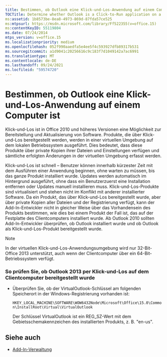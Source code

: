 ```yaml
---
title: Bestimmen, ob Outlook eine Klick-und-Los-Anwendung auf einem Computer ist
TOCTitle: Determine whether Outlook is a Click-to-Run application on a computer
ms:assetid: 1b8573be-8ea8-4973-869d-87fda57ce525
ms:mtpsurl: https://msdn.microsoft.com/library/Ff522355(v=office.15)
ms:contentKeyID: 55119804
ms.date: 07/24/2014
mtps_version: v=office.15
ms.localizationpriority: medium
ms.openlocfilehash: 052f990aaedfa5e4ee5f4c593927dfb89317b531
ms.sourcegitcommit: a1d9041c20256616c9c183f7d1049142a7ac6991
ms.translationtype: MT
ms.contentlocale: de-DE
ms.lasthandoff: 09/24/2021
ms.locfileid: "59574720"
---
```

# <a name="determine-whether-outlook-is-a-click-to-run-application-on-a-computer"></a>Bestimmen, ob Outlook eine Klick-und-Los-Anwendung auf einem Computer ist

Klick-und-Los ist in Office 2010 und höheres Versionen eine Möglichkeit zur Bereitstellung und Aktualisierung von Software. Produkte, die über Klick-und-Los bereitgestellt werden, werden in einer virtuellen Umgebung auf dem lokalen Betriebssystem ausgeführt. Dies bedeutet, dass diese Produkte über private Kopien ihrer Dateien und Einstellungen verfügen und sämtliche erfolgten Änderungen in der virtuellen Umgebung erfasst werden.

Klick-und-Los ist schnell – Benutzer können innerhalb kürzester Zeit mit dem Ausführen einer Anwendung beginnen, ohne warten zu müssen, bis das ganze Produkt installiert wurde. Updates werden automatisch im Hintergrund ausgeführt, ohne dass ein Benutzerzuerst eine Installation entfernen oder Updates manuell installieren muss. Klick-und-Los-Produkte sind virtualisiert und stehen nicht im Konflikt mit anderer installierter Software. Da ein Produkt, das über Klick-und-Los bereitgestellt wurde, aber über private Kopien aller Dateien und der Registrierung verfügt, kann der Add-In-Entwickler nicht in gleicher Weise über das Vorhandensein des Produkts bestimmen, wie dies bei einem Produkt der Fall ist, das auf der Festplatte des Clientcomputers installiert wurde. Ab Outlook 2010 sollten Add-In-Entwickler überprüfen, ob Outlook installiert wurde und ob Outlook als Klick-und-Los-Produkt bereitgestellt wurde.


> [!NOTE]
> In der virtuellen Klick-und-Los-Anwendungsumgebung wird nur 32-Bit-Office 2013 unterstützt, auch wenn der Clientcomputer über ein 64-Bit-Betriebssystem verfügt.



### <a name="to-check-whether-outlook-2013-was-delivered-by-click-to-run-on-a-client-computer"></a>So prüfen Sie, ob Outlook 2013 per Klick-und-Los auf dem Clientcomputer bereitgestellt wurde

- Überprüfen Sie, ob der VirtualOutlook-Schlüssel am folgenden Speicherort in der Windows-Registrierung vorhanden ist:
    
  `HKEY_LOCAL_MACHINE\SOFTWARE\WOW6432Node\Microsoft\Office\15.0\Common\InstallRoot\Virtual\VirtualOutlook`
    
  Der Schlüssel VirtualOutlook ist ein REG\_SZ-Wert mit dem Gebietsschemakennzeichen des installierten Produkts, z. B. "en-us".

## <a name="see-also"></a>Siehe auch

- [Add-In-Verwaltung](add-in-administration.md)

